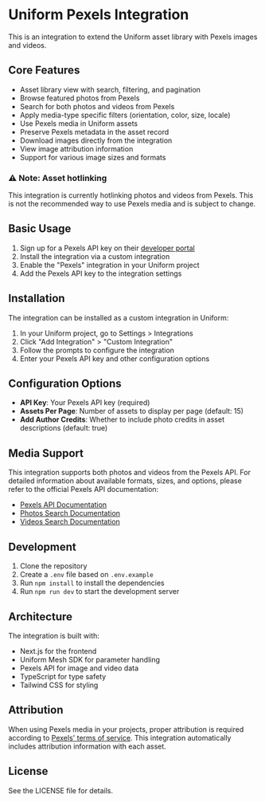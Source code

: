 # Uniform Pexels Integration

This is an integration to extend the Uniform asset library with Pexels images and videos.

## Core Features

- Asset library view with search, filtering, and pagination
- Browse featured photos from Pexels
- Search for both photos and videos from Pexels
- Apply media-type specific filters (orientation, color, size, locale)
- Use Pexels media in Uniform assets
- Preserve Pexels metadata in the asset record
- Download images directly from the integration
- View image attribution information
- Support for various image sizes and formats

### ⚠️ Note: Asset hotlinking

This integration is currently hotlinking photos and videos from Pexels. This is not the recommended way to use Pexels media and is subject to change.

## Basic Usage

1. Sign up for a Pexels API key on their [developer portal](https://www.pexels.com/api/)
2. Install the integration via a custom integration
3. Enable the "Pexels" integration in your Uniform project
4. Add the Pexels API key to the integration settings

## Installation

The integration can be installed as a custom integration in Uniform:

1. In your Uniform project, go to Settings > Integrations
2. Click "Add Integration" > "Custom Integration"
3. Follow the prompts to configure the integration
4. Enter your Pexels API key and other configuration options

## Configuration Options

- **API Key**: Your Pexels API key (required)
- **Assets Per Page**: Number of assets to display per page (default: 15)
- **Add Author Credits**: Whether to include photo credits in asset descriptions (default: true)

## Media Support

This integration supports both photos and videos from the Pexels API. For detailed information about available formats, sizes, and options, please refer to the official Pexels API documentation:

- [Pexels API Documentation](https://www.pexels.com/api/documentation/)
- [Photos Search Documentation](https://www.pexels.com/api/documentation/#photos-search)
- [Videos Search Documentation](https://www.pexels.com/api/documentation/#videos-search)

## Development

1. Clone the repository
2. Create a `.env` file based on `.env.example`
3. Run `npm install` to install the dependencies
4. Run `npm run dev` to start the development server

## Architecture

The integration is built with:

- Next.js for the frontend
- Uniform Mesh SDK for parameter handling
- Pexels API for image and video data
- TypeScript for type safety
- Tailwind CSS for styling

## Attribution

When using Pexels media in your projects, proper attribution is required according to [Pexels' terms of service](https://www.pexels.com/license/). This integration automatically includes attribution information with each asset.

## License

See the LICENSE file for details.

